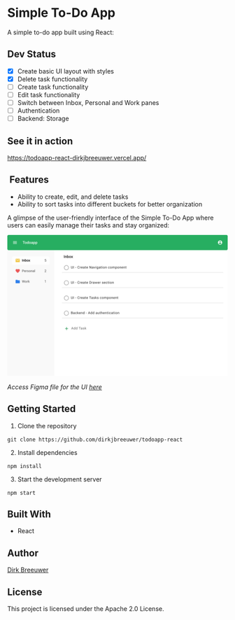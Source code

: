 # Simple To-Do App
A simple to-do app built using React:

## Dev Status
- [X] Create basic UI layout with styles
- [X] Delete task functionality
- [ ] Create task functionality
- [ ] Edit task functionality
- [ ] Switch between Inbox, Personal and Work panes
- [ ] Authentication
- [ ] Backend: Storage 
## See it in action 
https://todoapp-react-dirkjbreeuwer.vercel.app/

##  Features
* Ability to create, edit, and delete tasks
* Ability to sort tasks into different buckets for better organization

A glimpse of the user-friendly interface of the Simple To-Do App where users can easily manage their tasks and stay organized:

![Main Screen UI](./assets/MainScreenUI.jpg)

*Access Figma file for the UI [here](https://www.figma.com/file/DG89AKe3aFGtxJ1EZDoL8E/Simple-todo-app?node-id=0%3A1&t=yHNTPBedjpfBanr3-0)*
## Getting Started
1. Clone the repository
```
git clone https://github.com/dirkjbreeuwer/todoapp-react
```
2. Install dependencies
```
npm install
```
3. Start the development server
```
npm start
```

## Built With
* React

## Author
[Dirk Breeuwer](https://github.com/dirkjbreeuwer)

## License
This project is licensed under the Apache 2.0 License.

